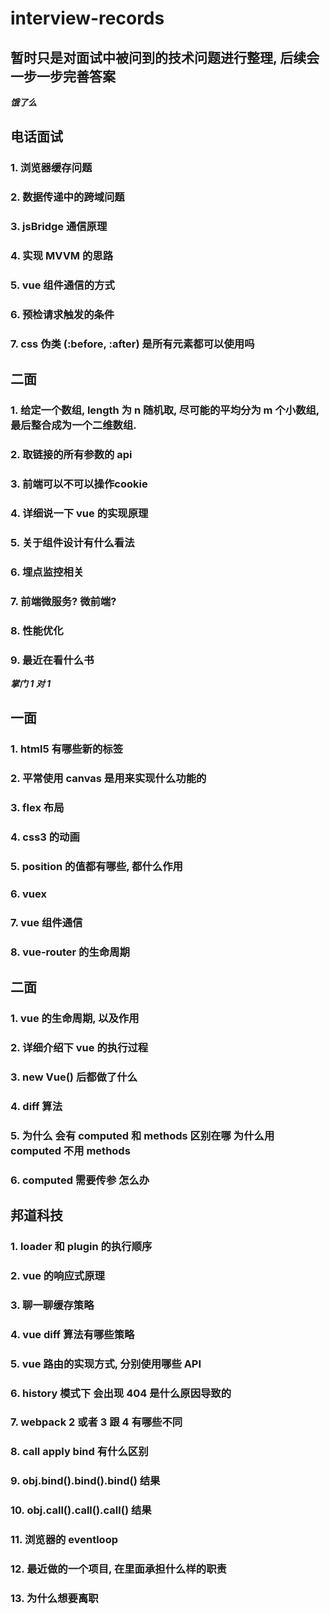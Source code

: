 # interview-records

## 暂时只是对面试中被问到的技术问题进行整理, 后续会一步一步完善答案

***饿了么***
 
## 电话面试

### 1. 浏览器缓存问题

### 2. 数据传递中的跨域问题

### 3. jsBridge 通信原理

### 4. 实现 MVVM 的思路

### 5. vue 组件通信的方式

### 6. 预检请求触发的条件

### 7. css 伪类 (:before, :after) 是所有元素都可以使用吗

##  二面

### 1. 给定一个数组, length 为 n 随机取, 尽可能的平均分为 m 个小数组, 最后整合成为一个二维数组.

### 2. 取链接的所有参数的 api 

### 3. 前端可以不可以操作cookie

### 4. 详细说一下 vue 的实现原理

### 5. 关于组件设计有什么看法

### 6. 埋点监控相关

### 7. 前端微服务? 微前端?

### 8. 性能优化

### 9. 最近在看什么书


***掌门 1 对 1***

## 一面

### 1. html5 有哪些新的标签

### 2. 平常使用 canvas 是用来实现什么功能的

### 3. flex 布局

### 4. css3 的动画

### 5. position 的值都有哪些, 都什么作用

### 6. vuex

### 7. vue 组件通信

### 8. vue-router 的生命周期

## 二面

### 1. vue 的生命周期, 以及作用

### 2. 详细介绍下 vue 的执行过程

### 3. new Vue() 后都做了什么

### 4. diff 算法

### 5. 为什么 会有 computed 和 methods 区别在哪 为什么用 computed 不用 methods

### 6. computed 需要传参 怎么办

## 邦道科技

### 1. loader 和 plugin 的执行顺序

### 2. vue 的响应式原理

### 3. 聊一聊缓存策略

### 4. vue diff 算法有哪些策略

### 5. vue 路由的实现方式, 分别使用哪些 API

### 6. history 模式下 会出现 404 是什么原因导致的

### 7. webpack 2 或者 3 跟 4 有哪些不同

### 8. call apply bind 有什么区别

### 9. obj.bind().bind().bind() 结果

### 10. obj.call().call().call() 结果

### 11. 浏览器的  eventloop

### 12. 最近做的一个项目, 在里面承担什么样的职责

### 13. 为什么想要离职


